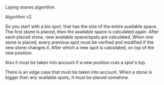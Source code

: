 Laying stones algorithm.

Algorithm v2.

So you start with a bis spot, that has the size of the entire available space.
The first stone is placed, then the available space is calculated again. After
each placed stone, new available space/spots are calculated.
When one stone is placed, every previous spot must be verified and modified if the
new stone changes it. After which a new spot is calculated, on top of the new position.

Also it must be taken into account if a new position cuts a spot's top.

There is an edge case that must be taken into account.
When a stone is bigger than any available spots, it must be placed somehow.
